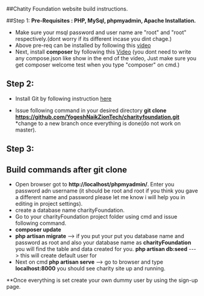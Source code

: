 ##Chatity Foundation website build instructions.

##Step 1:
**Pre-Requisites : PHP, MySql, phpmyadmin, Apache Installation.**
* Make sure your msql password and user name are "root" and "root" respectively.(dont worry if its different incase you dint chage.)
* Above pre-req can be installed by following this <a href="https://www.youtube.com/watch?v=dfly7eNym4Y">video<a/>
* Next, install **composer** by following this <a href="https://www.youtube.com/watch?v=ZocYVPP3nQY">Video</a> (you dont need to write any compose.json like show in the end of the video, Just make sure you get composer welcome test when you type "composer" on cmd.)

## Step 2:
* Install Git by following instruction <a href="https://help.github.com/articles/set-up-git/#platform-windows">here</a>

* Issue following command in your desired directory **git clone https://github.com/YogeshNaikZionTech/charityfoundation.git**
*change to a new branch once everything is done(do not work on master).

## Step 3:
## Build commands after git clone
* Open browser got to **http://localhost/phpmyadmin/**. Enter you password adn username (it should be root and root if you think you gave a different name and password please let me know i will help you in editing in project settings).
* create a database name charityFoundation.
* Go to your charityFoundation project folder using cmd and issue following command.
* **composer update** <br>
* **php artisan migrate** --> if you put your put you database name and password as root and also your database name as **charityFoundation** you will find the table and data created for you.
**php artisan db:seed** ---> this will create default user for 
* Next on cmd **php artisan serve** --> go to browser and type **localhost:8000** you should see charity site up and running.
   
**Once everything is set create your own dummy user by using the sign-up page.



